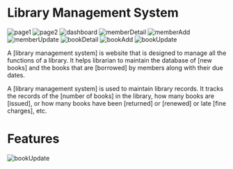 # Library Management System

![page1](https://user-images.githubusercontent.com/61469396/201683465-389f40cd-fe68-4769-b689-2ac5ae181d79.jpg)
![page2](https://user-images.githubusercontent.com/61469396/201683489-673fc8a0-98a2-497c-a03d-2dba6cc10fd8.jpg)
![dashboard](https://user-images.githubusercontent.com/61469396/201683565-6ddbf2f2-adb7-4db7-a2da-073f671de0e7.jpg)
![memberDetail](https://user-images.githubusercontent.com/61469396/201683538-adaf26e9-96fe-4a68-9be1-b6f64d5d4214.jpg)
![memberAdd](https://user-images.githubusercontent.com/61469396/201683535-b1ec2368-318a-46dc-8b33-fa3ed5eb42a9.jpg)
![memberUpdate](https://user-images.githubusercontent.com/61469396/201683527-443eab28-370f-42a3-b11f-b12c07f39614.jpg)
![bookDetail](https://user-images.githubusercontent.com/61469396/201683572-54a70140-5ee4-46f6-9c88-d6449429d114.jpg)
![bookAdd](https://user-images.githubusercontent.com/61469396/201683567-e693ffa4-010e-4c3c-a863-db273af779a4.jpg)
![bookUpdate](https://user-images.githubusercontent.com/61469396/201683573-17e63ff6-9792-4f73-83f8-d776913c5afd.jpg)



A [library management system] is website that is designed to manage all the functions of a library. 
It helps librarian to maintain the database of [new books] and the books that are [borrowed] by members along with their due dates.

A [library management system] is used to maintain library records. It tracks the records of the [number of books] in the library, how many books are [issued], or how many books have been [returned] or [renewed] or late [fine charges], etc.

# Features
![bookUpdate](https://www.iitms.co.in/library-management-system/img/Library-Management-System-Infographic.png)